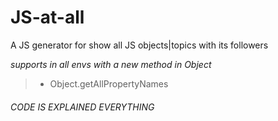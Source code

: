 # JS-__at__-all
A JS generator for show all JS objects|topics with its followers

*supports in all envs with a new method in Object* 
> + Object.getAllPropertyNames
###### CODE IS EXPLAINED EVERYTHING
